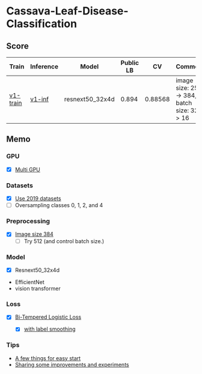 # Cassava-Leaf-Disease-Classification

## Score

| Train      | Inference | Model           | Public LB | CV      | Comment                                      |
| ---        | ---       | ---             | ---       | ---     | ---                                          |
| [v1-train] | [v1-inf]  | resnext50_32x4d | 0.894     | 0.88568 | image size: 256 -> 384, batch size: 32 -> 16 |

## Memo

### GPU

- [x] [Multi GPU](https://aru47.hatenablog.com/entry/2020/11/06/225052)

### Datasets

- [x] [Use 2019 datasets](https://www.kaggle.com/piantic/train-cassava-starter-using-various-loss-funcs/notebook)
- [ ] Oversampling classes 0, 1, 2, and 4

### Preprocessing

- [x] [Image size 384](https://www.kaggle.com/c/cassava-leaf-disease-classification/discussion/207450)
    - [ ] Try 512 (and control batch size.)

### Model

- [x] Resnext50_32x4d
- EfficientNet
- vision transformer

### Loss

- [x] [Bi-Tempered Logistic Loss](https://www.kaggle.com/c/cassava-leaf-disease-classification/discussion/202017)
    - [x] [with label smoothing](https://www.kaggle.com/piantic/train-cassava-starter-using-various-loss-funcs/notebook#Bi-Tempered-Loss)


### Tips

- [A few things for easy start](https://www.kaggle.com/c/cassava-leaf-disease-classification/discussion/207450)
- [Sharing some improvements and experiments](https://www.kaggle.com/c/cassava-leaf-disease-classification/discussion/203594)


[v1-train]: https://github.com/IMOKURI/Cassava-Leaf-Disease-Classification/commit/59a171a0e4ee6c8d7f87a3e9248333506a466405
[v1-inf]: https://github.com/IMOKURI/Cassava-Leaf-Disease-Classification/commit/c0832c6fcb233e2d96f87335e3f663995d5a3e6f
